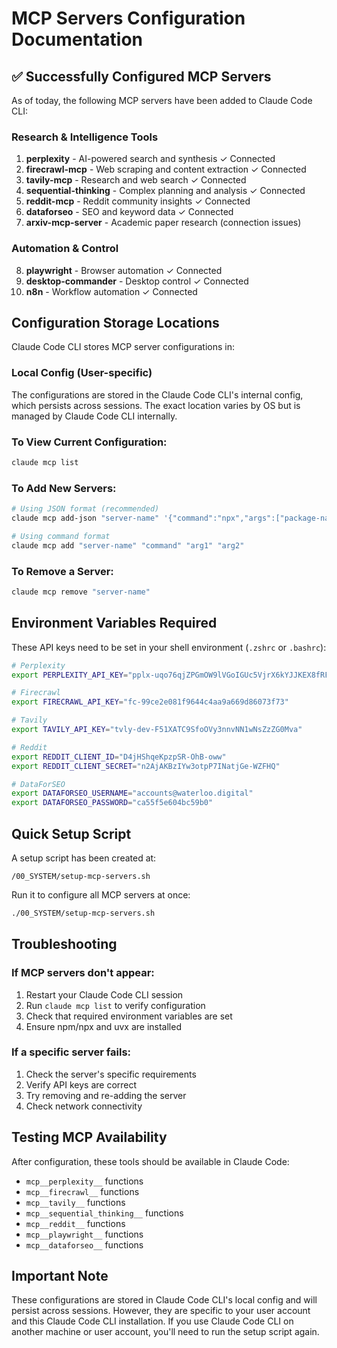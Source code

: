 # MCP Servers Configuration Documentation

## ✅ Successfully Configured MCP Servers

As of today, the following MCP servers have been added to Claude Code CLI:

### Research & Intelligence Tools
1. **perplexity** - AI-powered search and synthesis ✓ Connected
2. **firecrawl-mcp** - Web scraping and content extraction ✓ Connected
3. **tavily-mcp** - Research and web search ✓ Connected
4. **sequential-thinking** - Complex planning and analysis ✓ Connected
5. **reddit-mcp** - Reddit community insights ✓ Connected
6. **dataforseo** - SEO and keyword data ✓ Connected
7. **arxiv-mcp-server** - Academic paper research (connection issues)

### Automation & Control
8. **playwright** - Browser automation ✓ Connected
9. **desktop-commander** - Desktop control ✓ Connected
10. **n8n** - Workflow automation ✓ Connected

## Configuration Storage Locations

Claude Code CLI stores MCP server configurations in:

### Local Config (User-specific)
The configurations are stored in the Claude Code CLI's internal config, which persists across sessions. The exact location varies by OS but is managed by Claude Code CLI internally.

### To View Current Configuration:
```bash
claude mcp list
```

### To Add New Servers:
```bash
# Using JSON format (recommended)
claude mcp add-json "server-name" '{"command":"npx","args":["package-name"],"env":{"API_KEY":"value"}}'

# Using command format
claude mcp add "server-name" "command" "arg1" "arg2"
```

### To Remove a Server:
```bash
claude mcp remove "server-name"
```

## Environment Variables Required

These API keys need to be set in your shell environment (`.zshrc` or `.bashrc`):

```bash
# Perplexity
export PERPLEXITY_API_KEY="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"

# Firecrawl
export FIRECRAWL_API_KEY="fc-99ce2e081f9644c4aa9a669d86073f73"

# Tavily
export TAVILY_API_KEY="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"

# Reddit
export REDDIT_CLIENT_ID="D4jHShqeKpzpSR-OhB-oww"
export REDDIT_CLIENT_SECRET="n2AjAKBzIYw3otpP7INatjGe-WZFHQ"

# DataForSEO
export DATAFORSEO_USERNAME="accounts@waterloo.digital"
export DATAFORSEO_PASSWORD="ca55f5e604bc59b0"
```

## Quick Setup Script

A setup script has been created at:
```
/00_SYSTEM/setup-mcp-servers.sh
```

Run it to configure all MCP servers at once:
```bash
./00_SYSTEM/setup-mcp-servers.sh
```

## Troubleshooting

### If MCP servers don't appear:
1. Restart your Claude Code CLI session
2. Run `claude mcp list` to verify configuration
3. Check that required environment variables are set
4. Ensure npm/npx and uvx are installed

### If a specific server fails:
1. Check the server's specific requirements
2. Verify API keys are correct
3. Try removing and re-adding the server
4. Check network connectivity

## Testing MCP Availability

After configuration, these tools should be available in Claude Code:
- `mcp__perplexity__` functions
- `mcp__firecrawl__` functions
- `mcp__tavily__` functions
- `mcp__sequential_thinking__` functions
- `mcp__reddit__` functions
- `mcp__playwright__` functions
- `mcp__dataforseo__` functions

## Important Note

These configurations are stored in Claude Code CLI's local config and will persist across sessions. However, they are specific to your user account and this Claude Code CLI installation. If you use Claude Code CLI on another machine or user account, you'll need to run the setup script again.